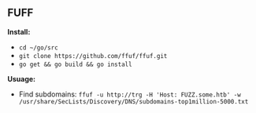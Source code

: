 ## FUFF
**Install:**
* `cd ~/go/src`
* `git clone https://github.com/ffuf/ffuf.git`
* `go get && go build && go install`

**Usuage:**
* Find subdomains: `ffuf -u http://trg -H 'Host: FUZZ.some.htb' -w /usr/share/SecLists/Discovery/DNS/subdomains-top1million-5000.txt`
